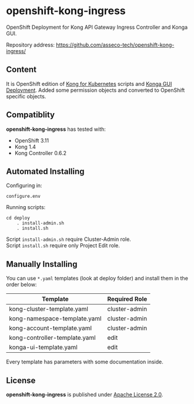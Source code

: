 # openshift-kong-ingress
OpenShift Deployment for Kong API Gateway Ingress Controller and Konga GUI.

Repository address: https://github.com/asseco-tech/openshift-kong-ingress/

## Content
It is OpenShift edition of [Kong for Kubernetes](https://github.com/Kong/kubernetes-ingress-controller) scripts and 
[Konga GUI Deployment](https://github.com/pantsel/konga).
Added some permission objects and converted to OpenShift specific objects.

## Compatiblity
**openshift-kong-ingress** has tested with:
 - OpenShift 3.11
 - Kong 1.4
 - Kong Controller 0.6.2
 
## Automated Installing
Configuring in:
```
configure.env
```
Running scripts:
```
cd deploy
    . install-admin.sh
    . install.sh
```  
Script `install-admin.sh` require Cluster-Admin role.   
Script `install.sh` require only Project Edit role.

## Manually Installing
You can use `*.yaml` templates (look at deploy folder) and install them in the order below:

| Template                     | Required Role |
|------------------------------|---------------|
| kong-cluster-template.yaml   | cluster-admin |
| kong-namespace-template.yaml | cluster-admin |
| kong-account-template.yaml   | cluster-admin |
| kong-controller-template.yaml| edit |
| konga-ui-template.yaml       | edit |

Every template has parameters with some documentation inside.

## License
**openshift-kong-ingress** is published under [Apache License 2.0](LICENSE).
